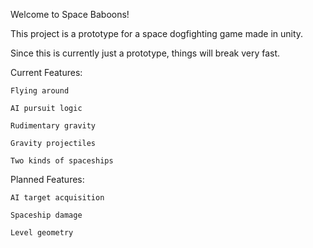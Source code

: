 Welcome to Space Baboons!

This project is a prototype for a space dogfighting game made in unity.

Since this is currently just a prototype, things will break very fast.

Current Features:
	
	Flying around
	
	AI pursuit logic
	
	Rudimentary gravity
	
	Gravity projectiles
	
	Two kinds of spaceships

Planned Features:
	
	AI target acquisition
	
	Spaceship damage
	
	Level geometry

